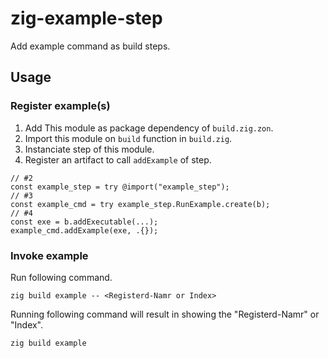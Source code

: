 # zig-example-step
Add example command as build steps.

## Usage

### Register example(s)

1. Add This module as package dependency of `build.zig.zon`.
2. Import this module on `build` function in `build.zig`.
3. Instanciate step of this module.
4. Register an artifact to call `addExample` of step.

```
// #2
const example_step = try @import("example_step");
// #3
const example_cmd = try example_step.RunExample.create(b);
// #4
const exe = b.addExecutable(...);
example_cmd.addExample(exe, .{});
```

### Invoke example

Run following command.

```
zig build example -- <Registerd-Namr or Index>
```

Running following command will result in showing the "Registerd-Namr" or "Index".

```
zig build example
```